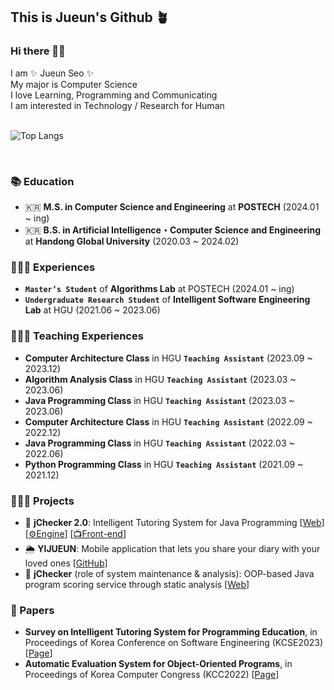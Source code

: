 ## This is Jueun's Github 🪴

### Hi there 👋🏻

I am ✨ Jueun Seo ✨ <br>
My major is Computer Science <br>
I love Learning, Programming and Communicating <br>
I am interested in Technology / Research for Human <br>
<br>

![Top Langs](https://github-readme-stats.vercel.app/api/top-langs/?username=seojueunn&layout=compact)

<br>

### 📚 Education
- 🇰🇷 **M.S. in Computer Science and Engineering** at **POSTECH** (2024.01 ~ ing) <br>
- 🇰🇷 **B.S. in Artificial Intelligence・Computer Science and Engineering** at **Handong Global University** (2020.03 ~ 2024.02) <br>


### 🙋🏻‍♀️ Experiences
- **`Master’s Student`** of **Algorithms Lab** at POSTECH (2024.01 ~ ing) <br>
- **`Undergraduate Research Student`** of **Intelligent Software Engineering Lab** at HGU (2021.06 ~ 2023.06) <br>


### 👩🏻‍🏫 Teaching Experiences
- **Computer Architecture Class** in HGU **`Teaching Assistant`** (2023.09 ~ 2023.12) <br>
- **Algorithm Analysis Class** in HGU **`Teaching Assistant`** (2023.03 ~ 2023.06) <br>
- **Java Programming Class** in HGU **`Teaching Assistant`** (2023.03 ~ 2023.06) <br>
- **Computer Architecture Class** in HGU **`Teaching Assistant`** (2022.09 ~ 2022.12) <br>
- **Java Programming Class** in HGU **`Teaching Assistant`** (2022.03 ~ 2022.06) <br>
- **Python Programming Class** in HGU **`Teaching Assistant`** (2021.09 ~ 2021.12) <br>


### 👩🏻‍💻 Projects
- 🔎 **jChecker 2.0**: Intelligent Tutoring System for Java Programming [[Web](http://isel.lifove.net/jchecker2.0)] [[⚙️Engine](https://github.com/seojueunn/jChecker-2.0-Engine.git)] [[📺Front-end](https://github.com/seojueunn/jChecker-2.0-Front.git)]<br>
- 🌦️ **YIJUEUN**: Mobile application that lets you share your diary with your loved ones [[GitHub](https://github.com/seojueunn/YIJUEUN.git)] <br>
- 💯 **jChecker** (role of system maintenance & analysis): OOP-based Java program scoring service through static analysis [[Web](http://isel.lifove.net/jchecker)] <br>


### 📑 Papers
- **Survey on Intelligent Tutoring System for Programming Education**, in Proceedings of Korea Conference on Software Engineering (KCSE2023) [[Page](https://seojueunn.github.io/research-ipt-survey/)] <br>
- **Automatic Evaluation System for Object-Oriented Programs**, in Proceedings of Korea Computer Congress (KCC2022) [[Page](https://seojueunn.github.io/research-jchecker1.0/)] <br>

<!--
### 🏆 Awards
- **2023-TOPCIT 상반기 정기평가 장려상** at Handong Global University
- **2023 캡스톤 페스티벌 ‘캡스톤디자인’ 부문 최우수상** at Handong Global University
- **KCC2022 학부생/주니어논문경진대회 학부생부문 우수상** at Korea Computer Congress
-->
